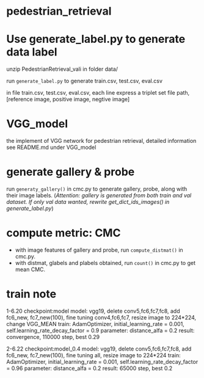 # pedestrian_retrieval


# Use generate_label.py to generate data label

unzip PedestrianRetrieval_vali in folder data/

run `generate_label.py` to generate train.csv, test.csv, eval.csv

in file train.csv, test.csv, eval.csv, each line express a triplet set file path, [reference image, positive image, negtive image]

# VGG_model
the implement of VGG network for pedestrian retrieval, detailed information see README.md under VGG_model

# generate gallery & probe
run `generaty_gallery()` in cmc.py to generate gallery, probe, along with their image labels.
(_Attention: gallery is generated from both train and val dataset. If only val data wanted, rewrite get_dict_ids_images() in generate_label.py_)

# compute metric: CMC
- with image features of gallery and probe, run `compute_distmat()` in cmc.py.
- with distmat, glabels and plabels obtained, run `count()` in cmc.py to get mean CMC.

# train note
1-6.20
checkpoint:model
model: vgg19, delete conv5,fc6,fc7,fc8, add fc6_new, fc7_new(100),  fine tuning conv4,fc6,fc7, resize image to 224*224, change VGG_MEAN
train: AdamOptimizer, initial_learning_rate = 0.001, self.learning_rate_decay_factor = 0.9
parameter: distance_alfa = 0.2
result: convergence, 110000 step, best 0.29

2-6.22
checkpoint:model_0.4
model: vgg19, delete conv5,fc6,fc7,fc8, add fc6_new, fc7_new(100),  fine tuning all, resize image to 224*224
train: AdamOptimizer, initial_learning_rate = 0.001, self.learning_rate_decay_factor = 0.96
parameter: distance_alfa = 0.2
result: 65000 step, best 0.2